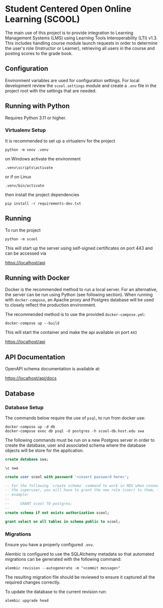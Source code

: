 # Student Centered Open Online Learning (SCOOL)

The main use of this project is to provide integration to Learning Management
Systems (LMS) using Learning Tools Interoperability (LTI) v1.3. This includes
handling course module launch requests in order to determine the user's role
(Instructor or Learner), retrieving all users in the course and posting scores
to the grade book.

## Configuration

Environment variables are used for configuration settings. For local
development review the `scool.settings` module and create a `.env` file
in the project root with the settings that are needed.

## Running with Python

Requires Python 3.11 or higher.

### Virtualenv Setup

It is recommended to set up a virtualenv for the project

```shell
python -m venv .venv
```

on Windows activate the environment

```shell
.venv\scripts\activate
```

or if on Linux

```shell
.venv/bin/activate
```

then install the project dependencies

```shell
pip install -r requirements-dev.txt
```

## Running

To run the project

```shell
python -m scool
```

This will start up the server using self-signed certificates on port 443 and
can be accessed via

<https://localhost/api>

## Running with Docker

Docker is the recommended method to run a local server. For an alternative,
the server can be run using Python (see following section). When running with
`docker-compose`, an Apache proxy and Postgres database will be used to
closely reflect the production environment.

The recommended method is to use the provided `docker-compose.yml`:

```shell
docker-compose up --build
```

This will start the container and make the api available on port `443`

<https://localhost/api>

## API Documentation

OpenAPI schema documentation is available at:

<https://localhost/api/docs>

## Database

### Database Setup

The commands below require the use of `psql`, to run from docker use:

```shell
docker-compose up -d db
docker-compose exec db psql -U postgres -h scool-db.host.edu swa
```

The following commands must be run on a new Postgres server in order to create
the database, user and associated schema where the database objects will be
store for the application.

```sql
create database swa;

\c swa

create user scool with password '<insert password here>';

-- For the following `create schema` command to work in RDS when connected as
-- the superuser, you will have to grant the new role (user) to them, for
-- example:
--
--     GRANT scool TO postgres;
--
create schema if not exists authorization scool;

grant select on all tables in schema public to scool;
```

### Migrations

Ensure you have a properly configured `.env`.

Alembic is configured to use the SQLAlchemy metadata so that automated
migrations can be generated with the following command:

```shell
alembic revision --autogenerate -m "<commit message>"
```

The resulting migration file should be reviewed to ensure it captured all
the required changes correctly.

To update the database to the current revision run:

```shell
alembic upgrade head
```

